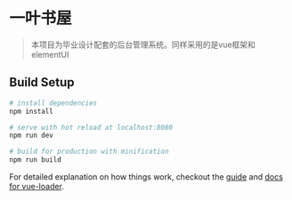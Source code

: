 # 一叶书屋

> 本项目为毕业设计配套的后台管理系统。同样采用的是vue框架和elementUI

## Build Setup

``` bash
# install dependencies
npm install

# serve with hot reload at localhost:8080
npm run dev

# build for production with minification
npm run build
```

For detailed explanation on how things work, checkout the [guide](http://vuejs-templates.github.io/webpack/) and [docs for vue-loader](http://vuejs.github.io/vue-loader).
